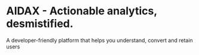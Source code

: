 # AIDAX - Actionable analytics, desmistified.
A developer-friendly platform that helps you understand, convert and retain users  

